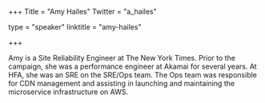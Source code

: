 +++
Title = "Amy Hailes"
Twitter = "a_hailes"

type = "speaker"
linktitle = "amy-hailes"

+++


Amy is a Site Reliability Engineer at The New York Times. Prior to the campaign, she was a performance engineer at Akamai for several years. At HFA, she was an SRE on the SRE/Ops team. The Ops team was responsible for CDN management and assisting in launching and maintaining the microservice infrastructure on AWS.

